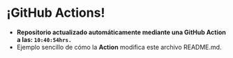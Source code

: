 # ¡GitHub Actions!
* **Repositorio actualizado automáticamente mediante una GitHub Action a las: `10:40:54hrs.`**
* Ejemplo sencillo de cómo la **Action** modifica este archivo README.md.
